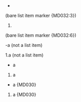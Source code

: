 #

-
(bare list item marker {MD032:3})

1.
(bare list item marker {MD032:6})

-a
(not a list item)

1.a
(not a list item)

- a

1. a

-  a {MD030}

1.  a {MD030}

